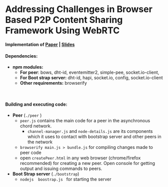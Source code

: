 # Addressing Challenges in Browser Based P2P Content Sharing Framework Using WebRTC

**Implementation of [Paper](http://ieeexplore.ieee.org/document/7474178/) | [Slides]()**

#### **Dependencies:**  

- **npm modules:** 
  - **For peer**: bows, dht-id, eventemitter2, simple-pee,  socket.io-client, 
  - **For Boot strap server:** dht-id, hapi, socket.io, config, socket.io-client
  - **Other requirements:** browserify

​	

#### Building and executing code:

* **Peer**  (`./peer` )
  * `peer.js` contains the main code for a peer in the asynchronous chord network.
    * `channel-manager.js` and `node-details.js` are its components which it uses to contact with bootstrap server and other peers in the network
  * `browserify main.js > bundle.js`  for compiling changes made to peer code
  * open `createPeer.html` in any web browser (chrome/firefox recommended) for creating a new peer. Open console for getting output and issuing commands to peers.
* **Boot Strap server** (`./bootstrap`)
  * `nodejs  boostrap.js ` for starting the server